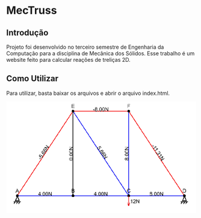 # MecTruss

## Introdução
Projeto foi desenvolvido no terceiro semestre de Engenharia da Computação para a disciplina de Mecânica dos Sólidos.
Esse trabalho é um website feito para calcular reações de treliças 2D.

## Como Utilizar
Para utilizar, basta baixar os arquivos e abrir o arquivo index.html.


![preview_do_programa](imagem_preview.png)

